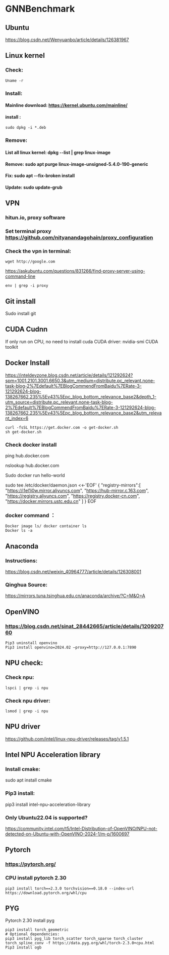 # GNNBenchmark
## Ubuntu
https://blog.csdn.net/Wenyuanbo/article/details/126381967

## Linux kernel
### Check:
```
Uname -r
```
### Install: 
#### Mainline download:  https://kernel.ubuntu.com/mainline/
#### install : 
```
sudo dpkg -i *.deb
```
### Remove:
#### List all linux kernel: dpkg --list | grep linux-image
#### Remove: sudo apt purge linux-image-unsigned-5.4.0-190-generic
#### Fix: sudo apt --fix-broken install
#### Update: sudo update-grub

## VPN
### hitun.io, proxy software
### Set terminal proxy https://github.com/nityanandagohain/proxy_configuration
### Check the vpn in terminal: 
```
wget http://google.com
```
https://askubuntu.com/questions/831266/find-proxy-server-using-command-line
```
env | grep -i proxy
```
## Git install 
Sudo install git 

## CUDA Cudnn
If only run on CPU, no need to install cuda
CUDA driver: nvidia-smi
CUDA toolkit

## Docker Install 
https://inteldevzone.blog.csdn.net/article/details/121292624?spm=1001.2101.3001.6650.3&utm_medium=distribute.pc_relevant.none-task-blog-2%7Edefault%7EBlogCommendFromBaidu%7ERate-3-121292624-blog-138267662.235%5Ev43%5Epc_blog_bottom_relevance_base2&depth_1-utm_source=distribute.pc_relevant.none-task-blog-2%7Edefault%7EBlogCommendFromBaidu%7ERate-3-121292624-blog-138267662.235%5Ev43%5Epc_blog_bottom_relevance_base2&utm_relevant_index=6
```
curl -fsSL https://get.docker.com -o get-docker.sh
sh get-docker.sh
```

### Check docker install
ping hub.docker.com

nslookup hub.docker.com

Sudo docker run hello-world

sudo tee /etc/docker/daemon.json <<-'EOF'
{
	"registry-mirrors":[
		"https://i1el1i0w.mirror.aliyuncs.com",
		"https://hub-mirror.c.163.com",
		"https://registry.aliyuncs.com",
		"https://registry.docker-cn.com",
		"https://docker.mirrors.ustc.edu.cn"
	]
}
EOF
### docker command ：
```
Docker image ls/ docker container ls
Docker ls -a
```


## Anaconda
### Instructions: 
https://blog.csdn.net/weixin_40964777/article/details/126308001
### Qinghua Source: 
https://mirrors.tuna.tsinghua.edu.cn/anaconda/archive/?C=M&O=A

## OpenVINO
### https://blog.csdn.net/sinat_28442665/article/details/120920760
```
Pip3 uninstall openvino
Pip3 install openvino=2024.02 –proxy=http://127.0.0.1:7890
```
## NPU check:
### Check npu:
```
lspci | grep -i npu
```
### Check npu driver:
```
lsmod | grep -i npu
```
## NPU driver
https://github.com/intel/linux-npu-driver/releases/tag/v1.5.1

## Intel NPU Acceleration library
### Install cmake: 
sudo apt install cmake
### Pip3 install: 
pip3 install intel-npu-acceleration-library
### Only Ubuntu22.04 is supported? 
https://community.intel.com/t5/Intel-Distribution-of-OpenVINO/NPU-not-detected-on-Ubuntu-with-OpenVINO-2024-1/m-p/1600697


## Pytorch
### https://pytorch.org/
### CPU install pytorch 2.30
```
pip3 install torch==2.3.0 torchvision==0.18.0 --index-url https://download.pytorch.org/whl/cpu
```
## PYG
Pytorch 2.30 install pyg
```
pip3 install torch_geometric
# Optional dependencies:
pip3 install pyg_lib torch_scatter torch_sparse torch_cluster torch_spline_conv -f https://data.pyg.org/whl/torch-2.3.0+cpu.html
Pip3 install ogb
```
